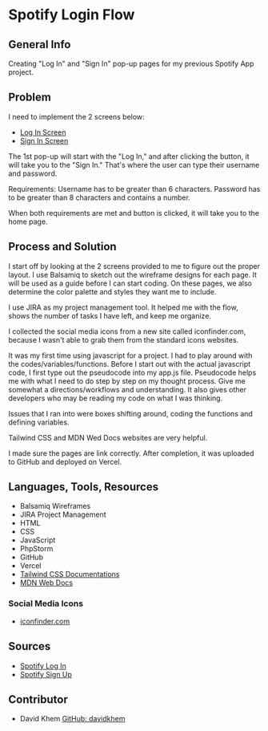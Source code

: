 # Spotify Login Flow
## General Info
Creating "Log In" and "Sign In" pop-up pages for my previous Spotify App project.

## Problem
I need to implement the 2 screens below:
* [Log In Screen](https://static.authw.it/MS_-_Sprint_4_-_00_-_Page_Load.png)
* [Sign In Screen](https://static.authw.it/MS_-_Sprint_4_-_01_-_Page_Load.png)

The 1st pop-up will start with the "Log In," and after clicking the button, it will take you to the "Sign In."
That's where the user can type their username and password.

Requirements:
Username has to be greater than 6 characters.
Password has to be greater than 8 characters and contains a number.

When both requirements are met and button is clicked, it will take you to the home page.  

## Process and Solution
I start off by looking at the 2 screens provided to me to figure out the proper layout.
I use Balsamiq to sketch out the wireframe designs for each page. It will be used as a guide before I can start coding.
On these pages, we also determine the color palette and styles they want me to include.

I use JIRA as my project management tool. It helped me with the flow, shows the number of tasks I have left, and keep me organize.

I collected the social media icons from a new site called iconfinder.com, because I wasn't able to grab them from the standard icons websites.

It was my first time using javascript for a project. I had to play around with the codes/variables/functions.
Before I start out with the actual javascript code, I first type out the pseudocode into my app.js file.
Pseudocode helps me with what I need to do step by step on my thought process. Give me somewhat a directions/workflows and understanding.
It also gives other developers who may be reading my code on what I was thinking.

Issues that I ran into were boxes shifting around, coding the functions and defining variables.

Tailwind CSS and MDN Wed Docs websites are very helpful.

I made sure the pages are link correctly.
After completion, it was uploaded to GitHub and deployed on Vercel.

## Languages, Tools, Resources
* Balsamiq Wireframes
* JIRA Project Management
* HTML
* CSS
* JavaScript
* PhpStorm
* GitHub
* Vercel
* [Tailwind CSS Documentations](https://tailwindcss.com/docs)
* [MDN Web Docs](https://developer.mozilla.org/en-US/)

### Social Media Icons
* [iconfinder.com](https://www.iconfinder.com/social-media-icons)

## Sources
* [Spotify Log In](https://accounts.spotify.com/en/login)
* [Spotify Sign Up](https://www.spotify.com/us/signup)

## Contributor
* David Khem [GitHub: davidkhem](https://github.com/davidkhem)

